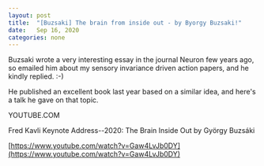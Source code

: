 ```yaml
---
layout: post
title:  "[Buzsaki] The brain from inside out - by Byorgy Buzsaki!"
date:   Sep 16, 2020
categories: none
---
```




Buzsaki wrote a very interesting essay in the journal Neuron few years ago, so emailed him about my sensory invariance driven action papers, and he kindly replied. :-) 

He published an excellent book last year based on a similar idea, and here's a talk he gave on that topic. 


 






YOUTUBE.COM




Fred Kavli Keynote Address--2020: The Brain Inside Out by György Buzsáki



[https://www.youtube.com/watch?v=Gaw4LvJb0DY](https://www.youtube.com/watch?v=Gaw4LvJb0DY)



 

